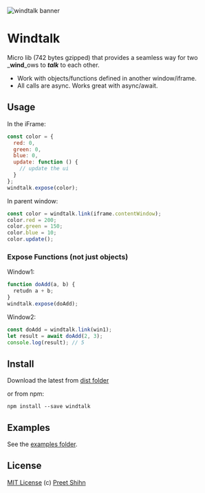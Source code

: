 ![windtalk banner](https://pshihn.github.io/windtalk/images/banner.png)

# Windtalk

Micro lib (742 bytes gzipped) that provides a seamless way for two _**wind**_ows to _**talk**_ to each other. 

* Work with objects/functions defined in another window/iframe. 
* All calls are async. Works great with async/await.

## Usage

In the iFrame:
```javascript
const color = {
  red: 0,
  green: 0,
  blue: 0,
  update: function () {
    // update the ui
  }
};
windtalk.expose(color);
```
In parent window:
```javascript
const color = windtalk.link(iframe.contentWindow);
color.red = 200;
color.green = 150;
color.blue = 10;
color.update();
```

### Expose Functions (not just objects)
Window1:
```javascript
function doAdd(a, b) {
  retudn a + b;
}
windtalk.expose(doAdd);
```
Window2:

```javascript
const doAdd = windtalk.link(win1);
let result = await doAdd(2, 3);
console.log(result); // 5
```

## Install

Download the latest from [dist folder](https://github.com/pshihn/windtalk/tree/master/dist)

or from npm:
```
npm install --save windtalk
```

## Examples
See the [examples folder](https://github.com/pshihn/windtalk/tree/master/examples).

## License
[MIT License](https://github.com/pshihn/windtalk/blob/master/LICENSE) (c) [Preet Shihn](https://twitter.com/preetster)
